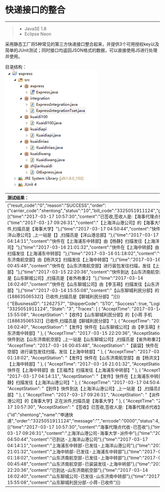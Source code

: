 ﻿# 快递接口的整合

------

> * JavaSE 1.8
> * Eclipse Neon

采用静态工厂将5种常见的第三方快递接口整合起来，并提供3个可用授权key以及简单的JUnit测试；同时接口均返回JSON格式的数据，可以直接使用JS进行处理并使用。

目录结构：<br>
![](https://github.com/wyue2015/express-integration/blob/master/1.png)

|测试结果：|
| :--- |
|{"result_code":"0","reason":"SUCCESS","order":{"carrier_code":"shentong","status":"10","bill_code":"3325051911124","gtex_traces":[{"time":"2017-03-17 10:57:30","content":"已签收,签收人是:【海事代理点代收】"},{"time":"2017-03-17 09:26:31","content":"【上海洋山港公司】的【海事大学】正在派件,扫描员是【海事大学】"},{"time":"2017-03-17 04:50:44","content":"快件到达【上海洋山港公司】,上一站是【】,扫描员是【洋山港总部】"},{"time":"2017-03-17 04:14:11","content":"快件在【上海浦东中转部】由【杨静】扫描发往【上海洋山港公司】"},{"time":"2017-03-16 21:01:32","content":"快件在【上海中转部】由【王福杰】扫描发往【上海浦东中转部】"},{"time":"2017-03-16 01:18:02","content":"快件在【山东济南航空部】由【杨洪文】扫描发往【上海中转部】"},{"time":"2017-03-16 00:45:48","content":"快件在【山东济南航空部】进行装包发往扫描，发往【上海中转部】"},{"time":"2017-03-15 22:20:36","content":"快件到达【山东济南航空部】,上一站是【山东聊城公司】,扫描员是【省外称重2】"},{"time":"2017-03-14 16:02:40","content":"快件在【山东聊城公司】由【李玉萌】扫描发往【山东济南中转部】"},{"time":"2017-03-14 15:55:08","content":"【山东聊城利民分部】的【小蒋 手机(18863506532)】已收件,扫描员是【聊城利民分部】"}]}}|
|{  "EBusinessID": "1262757",  "ShipperCode": "STO",  "Success": true,  "LogisticCode": "3325051911124",  "State": "3",  "Traces": [    {      "AcceptTime": "2017-03-14 15:55:08",      "AcceptStation": "【收件】【山东聊城利民分部】的【小蒋 手机(18863506532)】已收件,扫描员是【聊城利民分部】"    },    {      "AcceptTime": "2017-03-14 16:02:40",      "AcceptStation": "【发件】快件在【山东聊城公司】由【李玉萌】扫描发往【山东济南中转部】"    },    {      "AcceptTime": "2017-03-15 22:20:36",      "AcceptStation": "【到件】快件到达【山东济南航空部】,上一站是【山东聊城公司】,扫描员是【省外称重2】"    },    {      "AcceptTime": "2017-03-16 00:45:48",      "AcceptStation": "【装袋】快件在【山东济南航空部】进行装包发往扫描，发往【上海中转部】"    },    {      "AcceptTime": "2017-03-16 01:18:02",      "AcceptStation": "【发件】快件在【山东济南航空部】由【杨洪文】扫描发往【上海中转部】"    },    {      "AcceptTime": "2017-03-16 21:01:32",      "AcceptStation": "【发件】快件在【上海中转部】由【王福杰】扫描发往【上海浦东中转部】"    },    {      "AcceptTime": "2017-03-17 04:14:11",      "AcceptStation": "【发件】快件在【上海浦东中转部】由【杨静】扫描发往【上海洋山港公司】"    },    {      "AcceptTime": "2017-03-17 04:50:44",      "AcceptStation": "【到件】快件到达【上海洋山港公司】,上一站是【】,扫描员是【洋山港总部】"    },    {      "AcceptTime": "2017-03-17 09:26:31",      "AcceptStation": "【派件】【上海洋山港公司】的【海事大学】正在派件,扫描员是【海事大学】"    },    {      "AcceptTime": "2017-03-17 10:57:30",      "AcceptStation": "【签收】已签收,签收人是:【海事代理点代收】"    }  ]|
|{"id":"shentong","name":"申通快递","order":"3325051911124","message":"","errcode":"0000","status":4,"data":[{"time":"2017-03-17 10:57:30","content":"海事代理点代收-已签收"},{"time":"2017-03-17 09:26:31","content":"上海洋山港公司-海事大学-派件中"},{"time":"2017-03-17 04:50:44","content":"已到达-上海洋山港公司"},{"time":"2017-03-17 04:14:11","content":"上海浦东中转部-已发往-上海洋山港公司"},{"time":"2017-03-16 21:01:32","content":"上海中转部-已发往-上海浦东中转部"},{"time":"2017-03-16 01:18:02","content":"山东济南航空部-已发往-上海中转部"},{"time":"2017-03-16 00:45:48","content":"山东济南航空部-已装袋发往-上海中转部"},{"time":"2017-03-15 22:20:36","content":"已到达-山东济南航空部"},{"time":"2017-03-14 16:02:40","content":"山东聊城公司-已发往-山东济南中转部"},{"time":"2017-03-14 15:55:08","content":"山东聊城利民分部-小蒋-已收件"}]}|